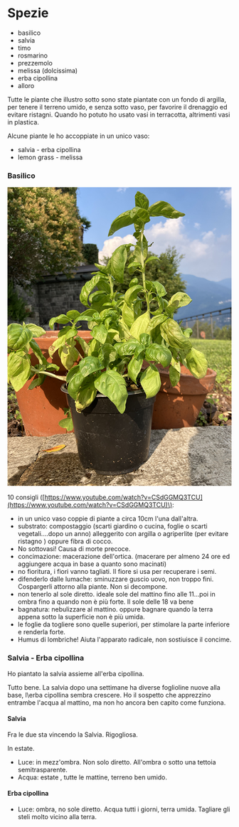 # Spezie

* basilico
* salvia
* timo
* rosmarino
* prezzemolo
* melissa \(dolcissima\)
* erba cipollina
* alloro

Tutte le piante che illustro sotto sono state piantate con un fondo di argilla, per tenere il terreno umido, e senza sotto vaso, per favorire il drenaggio ed evitare ristagni. Quando ho potuto ho usato vasi in terracotta, altrimenti vasi in plastica.

Alcune piante le ho accoppiate in un unico vaso: 

* salvia - erba cipollina
*  lemon grass - melissa

### Basilico

![Luglio 2020. Questo &#xE8; il basilico che ho travasato.](../../.gitbook/assets/basilico_day0_lowres_small.png)

10 consigli \([https://www.youtube.com/watch?v=CSdGGMQ3TCU](https://www.youtube.com/watch?v=CSdGGMQ3TCU)\):

* in un unico vaso coppie di piante a circa 10cm l'una dall'altra.
* substrato: compostaggio \(scarti giardino o cucina, foglie o scarti vegetali....dopo un anno\) alleggerito con argilla o agriperlite \(per evitare ristagno \) oppure fibra di cocco. 
* No sottovasi! Causa di morte precoce.
* concimazione: macerazione dell'ortica. \(macerare per almeno 24 ore ed aggiungere acqua in base a quanto sono macinati\)
* no fioritura, i fiori vanno tagliati. Il fiore si usa per recuperare i semi.
* difenderlo dalle lumache: sminuzzare guscio uovo, non troppo fini. Cospargerli attorno alla piante. Non si decompone.
* non tenerlo al sole diretto. ideale sole del mattino fino alle 11...poi in ombra fino a quando non è più forte. Il sole delle 18 va bene
* bagnatura: nebulizzare al mattino. oppure bagnare quando la terra appena sotto la superficie non è più umida. 
* le foglie da togliere sono quelle superiori, per stimolare la parte inferiore e renderla forte. 
* Humus di lombriche! Aiuta l'apparato radicale, non sostiuisce il concime.

### Salvia - Erba cipollina

Ho piantato la salvia assieme all'erba cipollina.

Tutto bene. La salvia dopo una settimane ha diverse foglioline nuove alla base, l\erba cipollina sembra crescere. Ho il sospetto che apprezzino entrambe l'acqua al mattino, ma non ho ancora ben capito come funziona.

#### Salvia

Fra le due sta vincendo la Salvia. Rigogliosa. 

In estate.

* Luce: in mezz'ombra. Non solo diretto. All'ombra o sotto una tettoia semitrasparente.
* Acqua: estate , tutte le mattine, terreno ben umido.

#### Erba cipollina

* Luce: ombra, no sole diretto. Acqua tutti i giorni, terra umida. Tagliare gli steli molto vicino alla terra.



